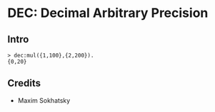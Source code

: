 DEC: Decimal Arbitrary Precision
================================

Intro
-----

```
> dec:mul({1,100},{2,200}).
{0,20}
```

Credits
-------

* Maxim Sokhatsky

